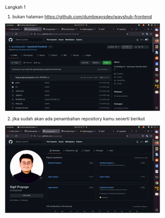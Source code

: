 Langkah 1

1. bukan halaman https://github.com/dumbwaysdev/wayshub-frontend

![logo](https://github.com/prayogosigit/DevOps-Engineer/blob/main/week-1/day-5/assets/35.png)

2. jika sudah akan ada penambahan repository kamu seoerti berikut

![logo](https://github.com/prayogosigit/DevOps-Engineer/blob/main/week-1/day-5/assets/36.png)
